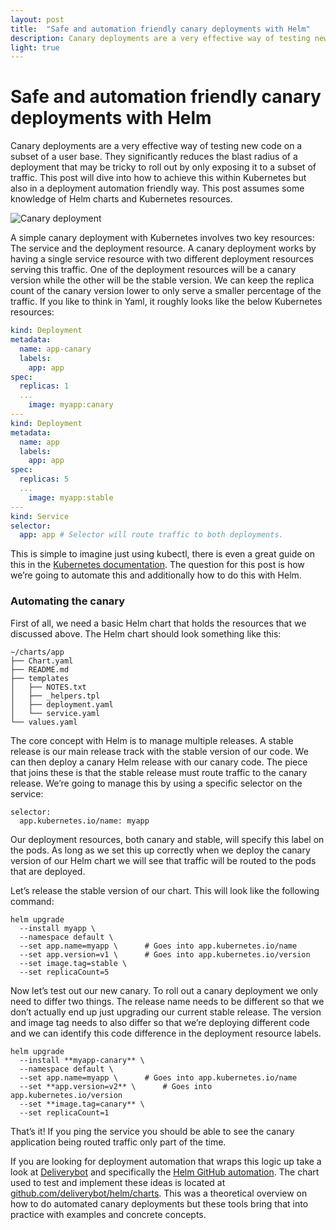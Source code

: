 ```yaml
---
layout: post
title:  "Safe and automation friendly canary deployments with Helm"
description: Canary deployments are a very effective way of testing new code on a subset of a user base. They significantly reduces the blast radius of a deployment that may be tricky to roll out by only exposing it to a subset of traffic. This post will dive into how to achieve this within Kubernetes but also in a deployment automation friendly way
light: true
---
```


# Safe and automation friendly canary deployments with Helm

Canary deployments are a very effective way of testing new code on a subset of a user base. They significantly reduces the blast radius of a deployment that may be tricky to roll out by only exposing it to a subset of traffic. This post will dive into how to achieve this within Kubernetes but also in a deployment automation friendly way. This post assumes some knowledge of Helm charts and Kubernetes resources.

![Canary deployment](https://cdn-images-1.medium.com/max/2000/1*tk_mHDWNGDdHTT53usv4Lg.png)

A simple canary deployment with Kubernetes involves two key resources: The service and the deployment resource. A canary deployment works by having a single service resource with two different deployment resources serving this traffic. One of the deployment resources will be a canary version while the other will be the stable version. We can keep the replica count of the canary version lower to only serve a smaller percentage of the traffic. If you like to think in Yaml, it roughly looks like the below Kubernetes resources:

```yaml
kind: Deployment
metadata:
  name: app-canary
  labels:
    app: app
spec:
  replicas: 1
  ...
    image: myapp:canary
---
kind: Deployment
metadata:
  name: app
  labels:
    app: app
spec:
  replicas: 5
  ...
    image: myapp:stable
---
kind: Service
selector:
  app: app # Selector will route traffic to both deployments.
```

This is simple to imagine just using kubectl, there is even a great guide on this in the [Kubernetes documentation](https://kubernetes.io/docs/concepts/cluster-administration/manage-deployment/#canary-deployments). The question for this post is how we’re going to automate this and additionally how to do this with Helm.

### **Automating the canary**

First of all, we need a basic Helm chart that holds the resources that we discussed above. The Helm chart should look something like this:

    ~/charts/app
    ├── Chart.yaml
    ├── README.md
    ├── templates
    │   ├── NOTES.txt
    │   ├── _helpers.tpl
    │   ├── deployment.yaml
    │   └── service.yaml
    └── values.yaml

The core concept with Helm is to manage multiple releases. A stable release is our main release track with the stable version of our code. We can then deploy a canary Helm release with our canary code. The piece that joins these is that the stable release must route traffic to the canary release. We’re going to manage this by using a specific selector on the service:

    selector:
      app.kubernetes.io/name: myapp

Our deployment resources, both canary and stable, will specify this label on the pods. As long as we set this up correctly when we deploy the canary version of our Helm chart we will see that traffic will be routed to the pods that are deployed.

Let’s release the stable version of our chart. This will look like the following command:

    helm upgrade
      --install myapp \
      --namespace default \
      --set app.name=myapp \      # Goes into app.kubernetes.io/name
      --set app.version=v1 \      # Goes into app.kubernetes.io/version
      --set image.tag=stable \
      --set replicaCount=5

Now let’s test out our new canary. To roll out a canary deployment we only need to differ two things. The release name needs to be different so that we don’t actually end up just upgrading our current stable release. The version and image tag needs to also differ so that we’re deploying different code and we can identify this code difference in the deployment resource labels.

    helm upgrade
      --install **myapp-canary** \
      --namespace default \
      --set app.name=myapp \      # Goes into app.kubernetes.io/name
      --set **app.version=v2** \      # Goes into app.kubernetes.io/version
      --set **image.tag=canary** \
      --set replicaCount=1

That’s it! If you ping the service you should be able to see the canary application being routed traffic only part of the time.

If you are looking for deployment automation that wraps this logic up take a look at [Deliverybot](https://deliverybot.github.io) and specifically the [Helm GitHub automation](https://github.com/deliverybot/helm). The chart used to test and implement these ideas is located at [github.com/deliverybot/helm/charts](https://github.com/deliverybot/helm/tree/master/charts/app). This was a theoretical overview on how to do automated canary deployments but these tools bring that into practice with examples and concrete concepts.
